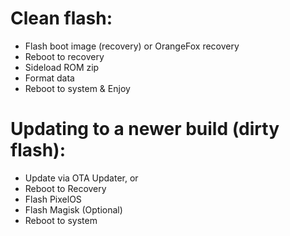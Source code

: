 # Clean flash:
- Flash boot image (recovery) or OrangeFox recovery
- Reboot to recovery
- Sideload ROM zip
- Format data
- Reboot to system & Enjoy

# Updating to a newer build (dirty flash):
- Update via OTA Updater, or
- Reboot to Recovery
- Flash PixelOS
- Flash Magisk (Optional)
- Reboot to system